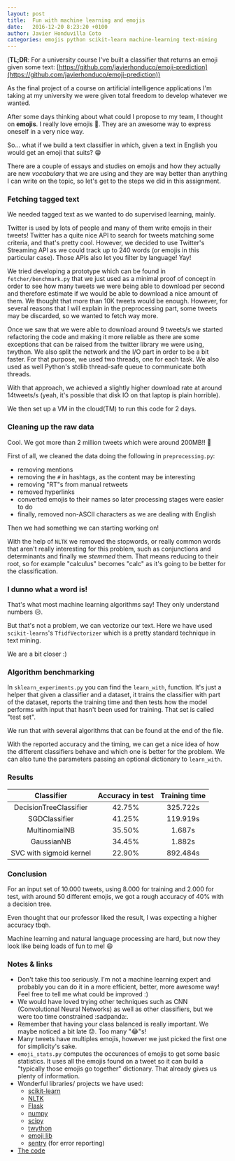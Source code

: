 ```yaml
---
layout: post
title:  Fun with machine learning and emojis
date:   2016-12-20 8:23:20 +0100
author: Javier Honduvilla Coto
categories: emojis python scikit-learn machine-learning text-mining
---
```


(**TL;DR**: For a university course I've built a classifier that returns an emoji given some text: [https://github.com/javierhonduco/emoji-prediction](https://github.com/javierhonduco/emoji-prediction))


As the final project of a course on artificial intelligence applications I'm taking at my university we were given total freedom to develop whatever we wanted.

After some days thinking about what could I propose to my team, I thought on **emojis**. I really love emojis 💞. They are an awesome way to express oneself in a very nice way.

So... what if we build a text classifier in which, given a text in English you would get an emoji that suits? 😁

There are a couple of essays and studies on emojis and how they actually are new _vocabulary_ that we are using and they are way better than anything I can write on the topic, so let's get to the steps we did in this assignment.

### Fetching tagged text

We needed tagged text as we wanted to do supervised learning, mainly.

Twitter is used by lots of people and many of them write emojis in their tweets! Twitter has a quite nice API to search for tweets matching some criteria, and that's pretty cool. However, we decided to use Twitter's Streaming API as we could track up to 240 words (or emojis in this particular case). Those APIs also let you filter by language! Yay!

We tried developing a prototype which can be found in `fetcher/benchmark.py` that we just used as a minimal proof of concept in order to see how many tweets we were being able to download per second and therefore estimate if we would be able to download a nice amount of them. We thought that more than 10K tweets would be enough. However, for several reasons that I will explain in the preprocessing part, some tweets may be discarded, so we wanted to fetch way more.

Once we saw that we were able to download around 9 tweets/s we started refactoring the code and making it more reliable as there are some exceptions that can be raised from the twitter library we were using, twython.
We also split the network and the I/O part in order to be a bit faster. For that purpose, we used two threads, one for each task. We also used as well Python's stdlib thread-safe queue to communicate both threads.

With that approach, we achieved a slightly higher download rate at around 14tweets/s (yeah, it's possible that disk IO on that laptop
is plain horrible).

We then set up a VM in the cloud(TM) to run this code for 2 days.


### Cleaning up the raw data

Cool. We got more than 2 million tweets which were around 200MB!! 🎉

First of all, we cleaned the data doing the following in `preprocessing.py`:
* removing mentions
* removing the `#` in hashtags, as the content may be interesting
* removing "RT"s from manual retweets
* removed hyperlinks
* converted emojis to their names so later processing stages were easier to do
* finally, removed non-ASCII characters as we are dealing with English

Then we had something we can starting working on!

With the help of `NLTK` we removed the stopwords, or really common words that aren't really interesting for this problem, such as conjunctions and determinants and finally we _stemmed_ them. That means reducing to their root, so for example "calculus" becomes "calc" as it's going to be better for the classification.

### I dunno what a word is!

That's what most machine learning algorithms say! They only understand numbers 😥.

But that's not a problem, we can vectorize our text. Here we have used `scikit-learns`'s `TfidfVectorizer` which is a pretty standard technique in text mining.

We are a bit closer :)

### Algorithm benchmarking

In `sklearn_experiments.py` you can find the `learn_with`, function. It's just a helper that given a classifier and a dataset, it trains the classifier with part of the dataset, reports the training time and then tests how the model performs with input that hasn't been used for training. That set is called "test set".

We run that with several algorithms that can be found at the end of the file.

With the reported accuracy and the timing, we can get a nice idea of how the different classifiers behave and which one is better for the problem. We can also tune the parameters passing an optional dictionary to `learn_with`.

### Results

|       Classifier        | Accuracy in test  | Training time           |
|:-----------------------:|:-----------------:|:-----------------------:|
| DecisionTreeClassifier  |       42.75%      |         325.722s        |
| SGDClassifier           |       41.25%      |         119.919s        |
| MultinomialNB           |       35.50%      |          1.687s         |
| GaussianNB              |       34.45%      |          1.882s         |
| SVC with sigmoid kernel |       22.90%      |         892.484s        |


### Conclusion

For an input set of 10.000 tweets, using 8.000 for training and 2.000 for test, with around 50 different emojis, we got a rough accuracy of 40% with a decision tree.

Even thought that our professor liked the result, I was expecting a higher accuracy tbqh.

Machine learning and natural language processing are hard, but now they look like being loads of fun to me! 😄

### Notes & links

* Don't take this too seriously. I'm not a machine learning expert and probably you can do it in a more efficient, better, more awesome way! Feel free to tell me what could be improved :)
* We would have loved trying other techniques such as CNN (Convolutional Neural Networks) as well as other classifiers, but we were too time constrained :sadpanda:.
* Remember that having your class balanced is really important. We maybe noticed a bit late 😓. Too many "😂"s!
* Many tweets have multiples emojis, however we just picked the first one for simplicity's sake.
* `emoji_stats.py` computes the occurences of emojis to get some basic statistics. It uses all the emojis found on a tweet so it can build a "typically those emojis go together" dictionary. That already gives us plenty of information.
* Wonderful libraries/ projects we have used:
  - [scikit-learn](http://scikit-learn.org)
  - [NLTK](http://www.nltk.org/)
  - [Flask](http://flask.pocoo.org/)
  - [numpy](http://www.numpy.org/)
  - [scipy](http://www.scipy.org/)
  - [twython](https://github.com/ryanmcgrath/twython)
  - [emoji lib](https://pypi.python.org/pypi/emoji)
  - [sentry](https://sentry.io) (for error reporting)
* [The code](https://github.com/javierhonduco/emoji-prediction)
